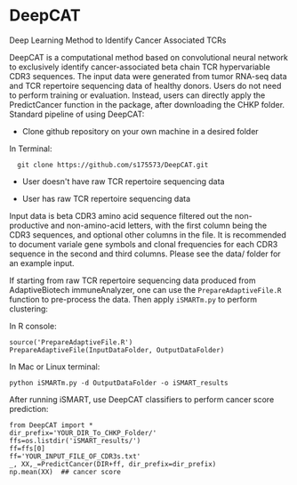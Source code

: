 # DeepCAT
Deep Learning Method to Identify Cancer Associated TCRs

DeepCAT is a computational method based on convolutional neural network to exclusively identify cancer-associated beta chain TCR hypervariable CDR3 sequences. The input data were generated from tumor RNA-seq data and TCR repertoire sequencing data of healthy donors. Users do not need to perform training or evaluation. Instead, users can directly apply the PredictCancer function in the package, after downloading the CHKP folder. 
Standard pipeline of using DeepCAT:



 - Clone github repository on your own machine in a desired folder

In Terminal:

```
  git clone https://github.com/s175573/DeepCAT.git
```


 - User doesn't have raw TCR repertoire sequencing data  



 - User has raw TCR repertoire sequencing data


Input data is beta CDR3 amino acid sequence filtered out the non-productive and non-amino-acid letters, with the first column being the CDR3 sequences, and optional other columns in the file. It is recommended to document variale gene symbols and clonal frequencies for each CDR3 sequence in the second and third columns. Please see the data/ folder for an example input.

If starting from raw TCR repertoire sequencing data produced from AdaptiveBiotech immuneAnalyzer, one can use the `PrepareAdaptiveFile.R` function to pre-process the data. Then apply `iSMARTm.py` to perform clustering:

In R console:
```
source('PrepareAdaptiveFile.R')
PrepareAdaptiveFile(InputDataFolder, OutputDataFolder)
```
In Mac or Linux terminal:
```
python iSMARTm.py -d OutputDataFolder -o iSMART_results
```

After running iSMART, use DeepCAT classifiers to perform cancer score prediction:

```
from DeepCAT import *
dir_prefix='YOUR_DIR_To_CHKP_Folder/'
ffs=os.listdir('iSMART_results/')
ff=ffs[0]
ff='YOUR_INPUT_FILE_OF_CDR3s.txt'
_, XX,_=PredictCancer(DIR+ff, dir_prefix=dir_prefix)
np.mean(XX)  ## cancer score
```
